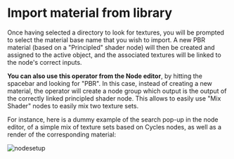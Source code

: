 # Import material from library

Once having selected a directory to look for textures, you will be prompted to select the material base name that you wish to import. A new PBR material (based on a "Principled" shader node) will then be created and assigned to the active object, and the associated textures will be linked to the node's correct inputs.

**You can also use this operator from the Node editor**, by hitting the spacebar and looking for "PBR". In this case, instead of creating a new material, the operator will create a node group which output is the output of the correctly linked principled shader node. This allows to easily use "Mix Shader" nodes to easily mix two texture sets.

For instance, here is a dummy example of the search pop-up in the node editor, of a simple mix of texture sets based on Cycles nodes, as well as a render of the corresponding material:

![nodesetup](https://user-images.githubusercontent.com/37718992/46110739-e72d2580-c1e4-11e8-8375-e9a095be04b2.jpg)
